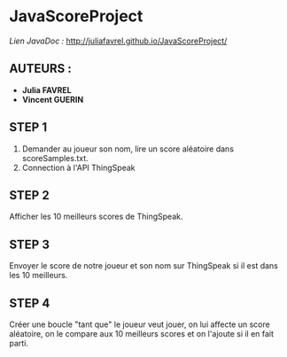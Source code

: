 # JavaScoreProject

_Lien JavaDoc :_
http://juliafavrel.github.io/JavaScoreProject/

 
## AUTEURS :  
  - **Julia FAVREL**
  - **Vincent GUERIN**
 
## STEP 1  
 
1. Demander au joueur son nom, lire un score aléatoire dans scoreSamples.txt. 
2. Connection à l'API ThingSpeak 
 
 
## STEP 2 
 
Afficher les 10 meilleurs scores de ThingSpeak. 
 
 
## STEP 3 
 
Envoyer le score de notre joueur et son nom sur ThingSpeak si il est dans les 10 meilleurs. 
 
 
## STEP 4 
 
Créer une boucle "tant que" le joueur veut jouer, on lui affecte un score aléatoire, on le compare aux 10 meilleurs scores et on l'ajoute si il en fait parti. 
 
